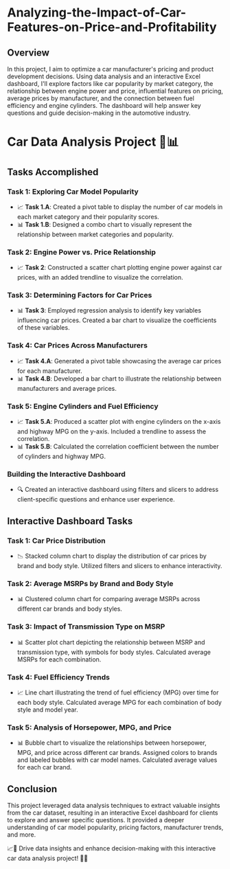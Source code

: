 # Analyzing-the-Impact-of-Car-Features-on-Price-and-Profitability
## Overview
In this project, I aim to optimize a car manufacturer's pricing and product development decisions. Using data analysis and an interactive Excel dashboard, I'll explore factors like car popularity by market category, the relationship between engine power and price, influential features on pricing, average prices by manufacturer, and the connection between fuel efficiency and engine cylinders. The dashboard will help answer key questions and guide decision-making in the automotive industry.

# Car Data Analysis Project 🚗📊

## Tasks Accomplished
### Task 1: Exploring Car Model Popularity
- 📈 **Task 1.A**: Created a pivot table to display the number of car models in each market category and their popularity scores.
- 📊 **Task 1.B**: Designed a combo chart to visually represent the relationship between market categories and popularity.

### Task 2: Engine Power vs. Price Relationship
- 📈 **Task 2**: Constructed a scatter chart plotting engine power against car prices, with an added trendline to visualize the correlation.

### Task 3: Determining Factors for Car Prices
- 📊 **Task 3**: Employed regression analysis to identify key variables influencing car prices. Created a bar chart to visualize the coefficients of these variables.

### Task 4: Car Prices Across Manufacturers
- 📈 **Task 4.A**: Generated a pivot table showcasing the average car prices for each manufacturer.
- 📊 **Task 4.B**: Developed a bar chart to illustrate the relationship between manufacturers and average prices.

### Task 5: Engine Cylinders and Fuel Efficiency
- 📈 **Task 5.A**: Produced a scatter plot with engine cylinders on the x-axis and highway MPG on the y-axis. Included a trendline to assess the correlation.
- 📊 **Task 5.B**: Calculated the correlation coefficient between the number of cylinders and highway MPG.

### Building the Interactive Dashboard
- 🔍 Created an interactive dashboard using filters and slicers to address client-specific questions and enhance user experience.

## Interactive Dashboard Tasks
### Task 1: Car Price Distribution
- 📉 Stacked column chart to display the distribution of car prices by brand and body style. Utilized filters and slicers to enhance interactivity.

### Task 2: Average MSRPs by Brand and Body Style
- 📊 Clustered column chart for comparing average MSRPs across different car brands and body styles.

### Task 3: Impact of Transmission Type on MSRP
- 📊 Scatter plot chart depicting the relationship between MSRP and transmission type, with symbols for body styles. Calculated average MSRPs for each combination.

### Task 4: Fuel Efficiency Trends
- 📈 Line chart illustrating the trend of fuel efficiency (MPG) over time for each body style. Calculated average MPG for each combination of body style and model year.

### Task 5: Analysis of Horsepower, MPG, and Price
- 📊 Bubble chart to visualize the relationships between horsepower, MPG, and price across different car brands. Assigned colors to brands and labeled bubbles with car model names. Calculated average values for each car brand.

## Conclusion
This project leveraged data analysis techniques to extract valuable insights from the car dataset, resulting in an interactive Excel dashboard for clients to explore and answer specific questions. It provided a deeper understanding of car model popularity, pricing factors, manufacturer trends, and more.

📈🚀 Drive data insights and enhance decision-making with this interactive car data analysis project! 🚗💡

